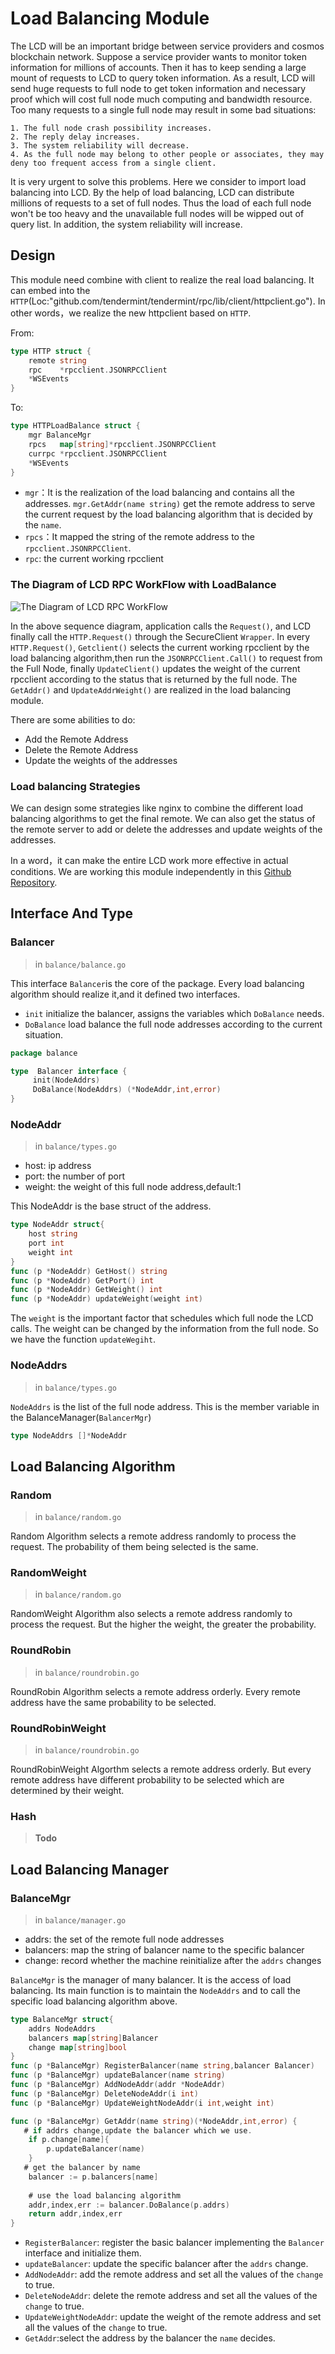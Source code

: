 # Load Balancing Module 

The LCD will be an important bridge between service providers and cosmos blockchain network. Suppose a service provider wants to monitor token information for millions of accounts. Then it has to keep sending a large mount of requests to LCD to query token information. As a result, LCD will send huge requests to full node to get token information and necessary proof which will cost full node much computing and bandwidth resource. Too many requests to a single full node may result in some bad situations:
```
1. The full node crash possibility increases.
2. The reply delay increases.
3. The system reliability will decrease.
4. As the full node may belong to other people or associates, they may deny too frequent access from a single client.
```
It is very urgent to solve this problems. Here we consider to import load balancing into LCD. By the help of load balancing, LCD can distribute millions of requests to a set of full nodes. Thus the load of each full node won't be too heavy and the unavailable full nodes will be wipped out of query list. In addition, the system reliability will increase.

## Design
This module need combine with client to realize the real load balancing. It can embed into the `HTTP`(Loc:"github.com/tendermint/tendermint/rpc/lib/client/httpclient.go"). In other words，we realize the new httpclient based on `HTTP`.

From:

```go
type HTTP struct {
	remote string
	rpc    *rpcclient.JSONRPCClient
	*WSEvents
}
```
To:

```go
type HTTPLoadBalance struct {
	mgr BalanceMgr
	rpcs   map[string]*rpcclient.JSONRPCClient
	currpc *rpcclient.JSONRPCClient
	*WSEvents
}
```
* `mgr`：It is the realization of the load balancing and contains all the addresses. `mgr.GetAddr(name string)` get the remote address to serve the current request by the load balancing algorithm that is decided by the `name`.
* `rpcs`：It mapped the string of the remote address to the `rpcclient.JSONRPCClient`.
* `rpc`: the current working rpcclient

### The Diagram of LCD RPC WorkFlow with LoadBalance
![The Diagram of LCD RPC WorkFlow](pics/loadbalanceDiagram.png)

In the above sequence diagram, application calls the `Request()`, and LCD finally call the `HTTP.Request()` through the SecureClient `Wrapper`. In every `HTTP.Request()`, `Getclient()` selects the current working rpcclient by the load balancing algorithm,then run the `JSONRPCClient.Call()` to request from the Full Node, finally `UpdateClient()` updates the weight of the current rpcclient according to the status that is returned by the full node. The `GetAddr()` and `UpdateAddrWeight()` are realized  in the load balancing module.

There are some abilities to do:

* Add the Remote Address
* Delete the Remote Address
* Update the weights of the addresses


### Load balancing Strategies
We can design some strategies like nginx to combine the different load balancing algorithms to get the final remote. We can also get the status of the remote server to add or delete the addresses and update weights of the addresses.

In a word，it can make the entire LCD work more effective in actual conditions.
We are working this module independently in this [Github Repository](https://github.com/MrXJC/GoLoadBalance).
## Interface And Type

### Balancer
>in `balance/balance.go`

This interface `Balancer`is the core of the package. Every load balancing algorithm should realize it,and it defined two interfaces.

* `init` initialize the balancer, assigns the variables which `DoBalance` needs.
* `DoBalance` load balance the full node addresses according to the current situation. 

```go
package balance

type  Balancer interface {
	 init(NodeAddrs)
     DoBalance(NodeAddrs) (*NodeAddr,int,error)
}
```

### NodeAddr

>in `balance/types.go`

* host: ip address
* port: the number of port
* weight: the weight of this full node address,default:1

This NodeAddr is the base struct of the address.

```go
type NodeAddr struct{
	host string
	port int
	weight int
}
func (p *NodeAddr) GetHost() string 
func (p *NodeAddr) GetPort() int 
func (p *NodeAddr) GetWeight() int 
func (p *NodeAddr) updateWeight(weight int)
```

The `weight` is the important factor that schedules which full node the LCD calls. The weight can be changed by the information from the full node. So we have the function `updateWegiht`.

### NodeAddrs
>in `balance/types.go`

`NodeAddrs` is the list of the full node address. This is the member variable in the BalanceManager(`BalancerMgr`)

```go
type NodeAddrs []*NodeAddr
```

## Load Balancing Algorithm
### Random
>in `balance/random.go`

Random Algorithm selects a remote address randomly to process the request. The probability of them being selected is the same. 

### RandomWeight
>in `balance/random.go`

RandomWeight Algorithm also selects a remote address randomly to process the request. But the higher the weight, the greater the probability.

### RoundRobin
>in `balance/roundrobin.go`

RoundRobin Algorithm selects a remote address orderly. Every remote address have the same probability to be selected.

### RoundRobinWeight
>in `balance/roundrobin.go`

RoundRobinWeight Algorthm selects a remote address orderly. But every remote address have different probability to be selected which are determined by their weight.

### Hash
> **Todo**

## Load Balancing Manager
### BalanceMgr
>in `balance/manager.go`

* addrs: the set of the remote full node addresses
* balancers: map the string of balancer name to the specific balancer
* change: record whether the machine reinitialize after the `addrs` changes

`BalanceMgr` is the manager of many balancer. It is the access of load balancing. Its main function is to maintain the `NodeAddrs` and to call the specific load balancing algorithm above.

```go
type BalanceMgr struct{
	addrs NodeAddrs
	balancers map[string]Balancer
	change map[string]bool
}
func (p *BalanceMgr) RegisterBalancer(name string,balancer Balancer)
func (p *BalanceMgr) updateBalancer(name string)
func (p *BalanceMgr) AddNodeAddr(addr *NodeAddr)
func (p *BalanceMgr) DeleteNodeAddr(i int)
func (p *BalanceMgr) UpdateWeightNodeAddr(i int,weight int)

func (p *BalanceMgr) GetAddr(name string)(*NodeAddr,int,error) {
   # if addrs change,update the balancer which we use.
	if p.change[name]{
		p.updateBalancer(name)
	}
   # get the balancer by name
	balancer := p.balancers[name]
	
	# use the load balancing algorithm
	addr,index,err := balancer.DoBalance(p.addrs)
	return addr,index,err
}
```

* `RegisterBalancer`: register the basic balancer implementing the `Balancer` interface and initialize them.
* `updateBalancer`: update the specific balancer after the `addrs` change.
* `AddNodeAddr`: add the remote address and set all the values of the `change` to true.
* `DeleteNodeAddr`: delete the remote address and set all the values of the `change` to true.
* `UpdateWeightNodeAddr`: update the weight of the remote address and set all the values of the `change` to true.
* `GetAddr`:select the address by the balancer the `name` decides.  



